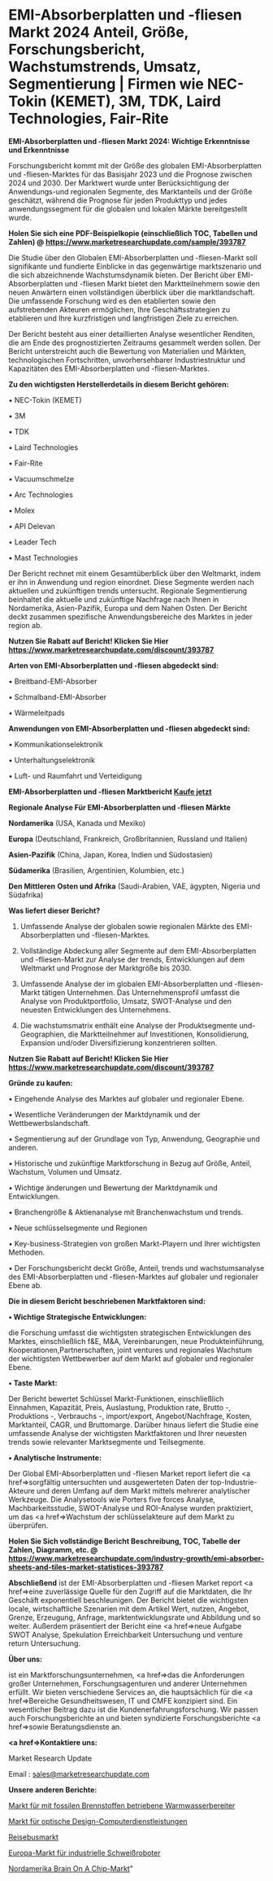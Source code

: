 # EMI-Absorberplatten und -fliesen Markt 2024 Anteil, Größe, Forschungsbericht, Wachstumstrends, Umsatz, Segmentierung | Firmen wie NEC-Tokin (KEMET), 3M, TDK, Laird Technologies, Fair-Rite

<strong>EMI-Absorberplatten und -fliesen Markt 2024: Wichtige Erkenntnisse und Erkenntnisse</strong>

Forschungsbericht kommt mit der Größe des globalen EMI-Absorberplatten und -fliesen-Marktes für das Basisjahr 2023 und die Prognose zwischen 2024 und 2030. Der Marktwert wurde unter Berücksichtigung der Anwendungs-und regionalen Segmente, des Marktanteils und der Größe geschätzt, während die Prognose für jeden Produkttyp und jedes anwendungssegment für die globalen und lokalen Märkte bereitgestellt wurde.

<strong>Holen Sie sich eine PDF-Beispielkopie (einschließlich TOC, Tabellen und Zahlen) @
</strong><strong><a href=https://www.marketresearchupdate.com/sample/393787><strong>https://www.marketresearchupdate.com/sample/393787</u></font></a></strong></strong>

Die Studie über den Globalen EMI-Absorberplatten und -fliesen-Markt soll signifikante und fundierte Einblicke in das gegenwärtige marktszenario und die sich abzeichnende Wachstumsdynamik bieten. Der Bericht über EMI-Absorberplatten und -fliesen Markt bietet den Marktteilnehmern sowie den neuen Anwärtern einen vollständigen überblick über die marktlandschaft. Die umfassende Forschung wird es den etablierten sowie den aufstrebenden Akteuren ermöglichen, Ihre Geschäftsstrategien zu etablieren und Ihre kurzfristigen und langfristigen Ziele zu erreichen.

Der Bericht besteht aus einer detaillierten Analyse wesentlicher Renditen, die am Ende des prognostizierten Zeitraums gesammelt werden sollen. Der Bericht unterstreicht auch die Bewertung von Materialien und Märkten, technologischen Fortschritten, unvorhersehbarer Industriestruktur und Kapazitäten des EMI-Absorberplatten und -fliesen-Marktes.

<strong>Zu den wichtigsten Herstellerdetails in diesem Bericht gehören:</strong>

• NEC-Tokin (KEMET)

• 3M

• TDK

• Laird Technologies

• Fair-Rite

• Vacuumschmelze

• Arc Technologies

• Molex

• API Delevan

• Leader Tech

• Mast Technologies

Der Bericht rechnet mit einem Gesamtüberblick über den Weltmarkt, indem er ihn in Anwendung und region einordnet. Diese Segmente werden nach aktuellen und zukünftigen trends untersucht. Regionale Segmentierung beinhaltet die aktuelle und zukünftige Nachfrage nach Ihnen in Nordamerika, Asien-Pazifik, Europa und dem Nahen Osten. Der Bericht deckt zusammen spezifische Anwendungsbereiche des Marktes in jeder region ab.

<strong>Nutzen Sie Rabatt auf Bericht! Klicken Sie Hier
</strong><strong><a href=https://www.marketresearchupdate.com/discount/393787>https://www.marketresearchupdate.com/discount/393787</b></u></font></strong></a>

<strong>Arten von EMI-Absorberplatten und -fliesen abgedeckt sind:</strong>

• Breitband-EMI-Absorber

• Schmalband-EMI-Absorber

• Wärmeleitpads

<strong>Anwendungen von EMI-Absorberplatten und -fliesen abgedeckt sind:</strong>

• Kommunikationselektronik

• Unterhaltungselektronik

• Luft- und Raumfahrt und Verteidigung

<strong>EMI-Absorberplatten und -fliesen Marktbericht <a href=https://www.marketresearchupdate.com/buynow/393787>Kaufe jetzt</a></strong>

<strong>Regionale Analyse Für EMI-Absorberplatten und -fliesen Märkte</strong>

<strong>Nordamerika</strong> (USA, Kanada und Mexiko)

<strong>Europa</strong> (Deutschland, Frankreich, Großbritannien, Russland und Italien)

<strong>Asien-Pazifik</strong> (China, Japan, Korea, Indien und Südostasien)

<strong>Südamerika</strong> (Brasilien, Argentinien, Kolumbien, etc.)

<strong>Den Mittleren</strong> <strong>Osten und Afrika</strong> (Saudi-Arabien, VAE, ägypten, Nigeria und Südafrika)

<strong>Was liefert dieser Bericht?</strong>

1. Umfassende Analyse der globalen sowie regionalen Märkte des EMI-Absorberplatten und -fliesen-Marktes.

2. Vollständige Abdeckung aller Segmente auf dem EMI-Absorberplatten und -fliesen-Markt zur Analyse der trends, Entwicklungen auf dem Weltmarkt und Prognose der Marktgröße bis 2030.

3. Umfassende Analyse der im globalen EMI-Absorberplatten und -fliesen-Markt tätigen Unternehmen. Das Unternehmensprofil umfasst die Analyse von Produktportfolio, Umsatz, SWOT-Analyse und den neuesten Entwicklungen des Unternehmens.

4. Die wachstumsmatrix enthält eine Analyse der Produktsegmente und-Geographien, die Marktteilnehmer auf Investitionen, Konsolidierung, Expansion und/oder Diversifizierung konzentrieren sollten.

<strong>Nutzen Sie Rabatt auf Bericht! Klicken Sie Hier
</strong><strong><a href=https://www.marketresearchupdate.com/discount/393787>https://www.marketresearchupdate.com/discount/393787</b></u></font></strong></a>

<strong>Gründe zu kaufen:</strong>

• Eingehende Analyse des Marktes auf globaler und regionaler Ebene.

• Wesentliche Veränderungen der Marktdynamik und der Wettbewerbslandschaft.

• Segmentierung auf der Grundlage von Typ, Anwendung, Geographie und anderen.

• Historische und zukünftige Marktforschung in Bezug auf Größe, Anteil, Wachstum, Volumen und Umsatz.

• Wichtige änderungen und Bewertung der Marktdynamik und Entwicklungen.

• Branchengröße &amp; Aktienanalyse mit Branchenwachstum und trends.

• Neue schlüsselsegmente und Regionen

• Key-business-Strategien von großen Markt-Playern und Ihrer wichtigsten Methoden.

• Der Forschungsbericht deckt Größe, Anteil, trends und wachstumsanalyse des EMI-Absorberplatten und -fliesen-Marktes auf globaler und regionaler Ebene ab.

<strong>Die in diesem Bericht beschriebenen Marktfaktoren sind:</strong>

<strong>• Wichtige Strategische Entwicklungen:</strong>

die Forschung umfasst die wichtigsten strategischen Entwicklungen des Marktes, einschließlich f&amp;E, M&amp;A, Vereinbarungen, neue Produkteinführung, Kooperationen,Partnerschaften, joint ventures und regionales Wachstum der wichtigsten Wettbewerber auf dem Markt auf globaler und regionaler Ebene.

<strong>• Taste Markt:</strong>

Der Bericht bewertet Schlüssel Markt-Funktionen, einschließlich Einnahmen, Kapazität, Preis, Auslastung, Produktion rate, Brutto -, Produktions -, Verbrauchs -, import/export, Angebot/Nachfrage, Kosten, Marktanteil, CAGR, und Bruttomarge. Darüber hinaus liefert die Studie eine umfassende Analyse der wichtigsten Marktfaktoren und Ihrer neuesten trends sowie relevanter Marktsegmente und Teilsegmente.

<strong>• Analytische Instrumente:</strong>

Der Global EMI-Absorberplatten und -fliesen Market report liefert die <a href=>sorgf</a>ältig untersuchten und ausgewerteten Daten der top-Industrie-Akteure und deren Umfang auf dem Markt mittels mehrerer analytischer Werkzeuge. Die Analysetools wie Porters five forces Analyse, Machbarkeitsstudie, SWOT-Analyse und ROI-Analyse wurden praktiziert, um das <a href=>Wachstum</a> der schlüsselakteure auf dem Markt zu überprüfen.

<strong>Holen Sie Sich vollständige Bericht Beschreibung, TOC, Tabelle der Zahlen, Diagramm, etc. @ </strong><strong><a href=https://www.marketresearchupdate.com/industry-growth/emi-absorber-sheets-and-tiles-market-statistices-393787>https://www.marketresearchupdate.com/industry-growth/emi-absorber-sheets-and-tiles-market-statistices-393787</a></font></strong>

<strong>Abschließend</strong> ist der EMI-Absorberplatten und -fliesen Market report <a href=>eine</a> zuverlässige Quelle für den Zugriff auf die Marktdaten, die Ihr Geschäft exponentiell beschleunigen. Der Bericht bietet die wichtigsten locale, wirtschaftliche Szenarien mit dem Artikel Wert, nutzen, Angebot, Grenze, Erzeugung, Anfrage, marktentwicklungsrate und Abbildung und so weiter. Außerdem präsentiert der Bericht eine <a href=>neue</a> Aufgabe SWOT Analyse, Spekulation Erreichbarkeit Untersuchung und venture return Untersuchung.

<strong>Über uns:</strong>

 ist ein Marktforschungsunternehmen, <a href=>das</a> die Anforderungen großer Unternehmen, Forschungsagenturen und anderer Unternehmen erfüllt. Wir bieten verschiedene Services an, die hauptsächlich für die <a href=>Bereiche</a> Gesundheitswesen, IT und CMFE konzipiert sind. Ein wesentlicher Beitrag dazu ist die Kundenerfahrungsforschung. Wir passen auch Forschungsberichte an und bieten syndizierte Forschungsberichte <a href=>sowie</a> Beratungsdienste an.

<strong><a href=>Kontaktiere uns:</a></strong>

Market Research Update

Email : sales@marketresearchupdate.com

<strong>Unsere anderen Berichte:</strong>

<a href=https://www.linkedin.com/pulse/fossil-fuel-fired-water-heater-market-size>Markt für mit fossilen Brennstoffen betriebene Warmwasserbereiter</a>

<a href=https://www.linkedin.com/pulse/optical-design-computer-services-market-outlooks>Markt für optische Design-Computerdienstleistungen</a>

<a href=https://www.linkedin.com/pulse/passenger-coach-market-size-share-outlook-growth-prospects>Reisebusmarkt</a>

<a href=https://www.linkedin.com/pulse/europe-industrial-welding-robots-market-size>Europa-Markt für industrielle Schweißroboter</a>

<a href=https://www.linkedin.com/pulse/north-america-brain-on-a-chip-market>Nordamerika Brain On A Chip-Markt</a>"
